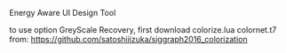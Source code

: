 Energy Aware UI Design Tool

to use option GreyScale Recovery, first download
colorize.lua
colornet.t7
from: https://github.com/satoshiiizuka/siggraph2016_colorization
